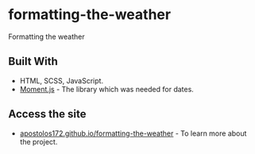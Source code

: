 # formatting-the-weather

Formatting the weather

## Built With
* HTML, SCSS, JavaScript.
* [Moment.js](https://github.com/moment/moment/) - The library which was needed for dates.

## Access the site
* [apostolos172.github.io/formatting-the-weather](https://apostolos172.github.io/formatting-the-weather/) - To learn more about the project.
